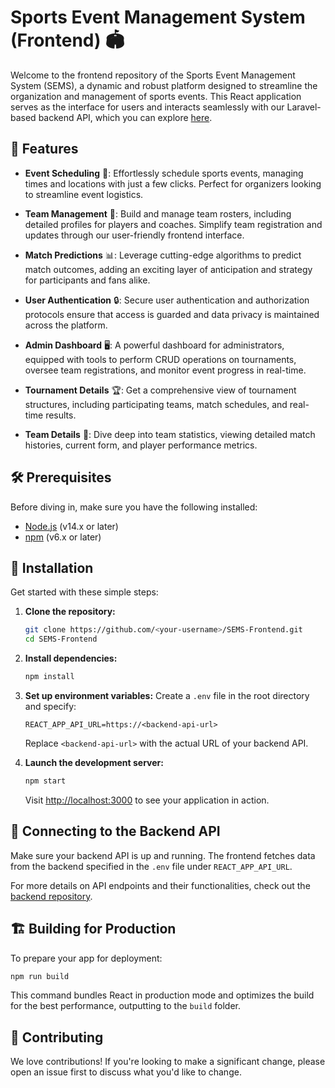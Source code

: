 # Sports Event Management System (Frontend) 🏟️

Welcome to the frontend repository of the Sports Event Management System (SEMS), a dynamic and robust platform designed to streamline the organization and management of sports events. This React application serves as the interface for users and interacts seamlessly with our Laravel-based backend API, which you can explore [here](https://github.com/Sports-Event-Mangement-System/SEMS-Backend).

## 🌟 Features

- **Event Scheduling** 📅: Effortlessly schedule sports events, managing times and locations with just a few clicks. Perfect for organizers looking to streamline event logistics.

- **Team Management** 👥: Build and manage team rosters, including detailed profiles for players and coaches. Simplify team registration and updates through our user-friendly frontend interface.

- **Match Predictions** 📊: Leverage cutting-edge algorithms to predict match outcomes, adding an exciting layer of anticipation and strategy for participants and fans alike.

- **User Authentication** 🔒: Secure user authentication and authorization protocols ensure that access is guarded and data privacy is maintained across the platform.

- **Admin Dashboard** 🖥️: A powerful dashboard for administrators, equipped with tools to perform CRUD operations on tournaments, oversee team registrations, and monitor event progress in real-time.

- **Tournament Details** 🏆: Get a comprehensive view of tournament structures, including participating teams, match schedules, and real-time results.

- **Team Details** 🏅: Dive deep into team statistics, viewing detailed match histories, current form, and player performance metrics.

## 🛠️ Prerequisites

Before diving in, make sure you have the following installed:
- [Node.js](https://nodejs.org/) (v14.x or later)
- [npm](https://npmjs.com/) (v6.x or later)

## 🚀 Installation

Get started with these simple steps:

1. **Clone the repository:**
   ```bash
   git clone https://github.com/<your-username>/SEMS-Frontend.git
   cd SEMS-Frontend
   ```

2. **Install dependencies:**
   ```bash
   npm install
   ```

3. **Set up environment variables:**
   Create a `.env` file in the root directory and specify:
   ```
   REACT_APP_API_URL=https://<backend-api-url>
   ```
   Replace `<backend-api-url>` with the actual URL of your backend API.

4. **Launch the development server:**
   ```bash
   npm start
   ```
   Visit [http://localhost:3000](http://localhost:3000) to see your application in action.

## 🔗 Connecting to the Backend API

Make sure your backend API is up and running. The frontend fetches data from the backend specified in the `.env` file under `REACT_APP_API_URL`.

For more details on API endpoints and their functionalities, check out the [backend repository](https://github.com/Sports-Event-Mangement-System/SEMS-Backend).

## 🏗️ Building for Production

To prepare your app for deployment:
```bash
npm run build
```
This command bundles React in production mode and optimizes the build for the best performance, outputting to the `build` folder.

## 🤝 Contributing

We love contributions! If you're looking to make a significant change, please open an issue first to discuss what you'd like to change.
